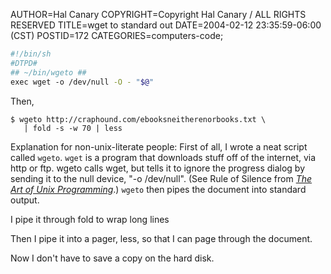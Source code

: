 AUTHOR=Hal Canary
COPYRIGHT=Copyright Hal Canary / ALL RIGHTS RESERVED
TITLE=wget to standard out
DATE=2004-02-12 23:35:59-06:00 (CST)
POSTID=172
CATEGORIES=computers-code;

```sh
#!/bin/sh
#DTPD#
## ~/bin/wgeto ##
exec wget -o /dev/null -O - "$@"
```

Then,

```
$ wgeto http://craphound.com/ebooksneitherenorbooks.txt \
   | fold -s -w 70 | less 
```

Explanation for non-unix-literate people: First of all, I wrote a neat script
called `wgeto`. `wget` is a program that downloads stuff off of the internet, via
http or ftp. wgeto calls wget, but tells it to ignore the progress dialog by
sending it to the null device, "-o /dev/null". (See Rule of Silence from
[_The Art of Unix Programming_](http://www.faqs.org/docs/artu/ch01s06.html#id2878450).)
`wgeto` then pipes the document into standard output.

I pipe it through fold to wrap long lines

Then I pipe it into a pager, less, so that I can page through the document.

Now I don't have to save a copy on the hard disk.

